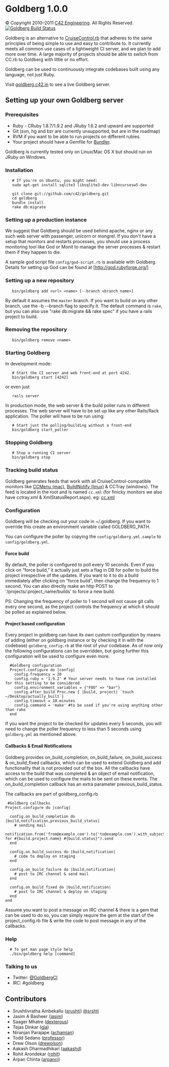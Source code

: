 # Goldberg 1.0.0

© Copyright 2010–2011 [C42 Engineering][]. All Rights Reserved. <a href='http://goldberg.c42.in/projects/goldberg'><img src='http://goldberg.c42.in/projects/goldberg.png' alt='Goldberg Build Status'></a>

Goldberg is an alternative to [CruiseControl.rb][] that adheres to the same principles of being simple to use and easy to contribute to. It currently meets all common use cases of a lightweight CI server, and we plan to add more over time. A large majority of projects should be able to switch from CC.rb to Goldberg with little or no effort.

Goldberg can be used to continuously integrate codebases built using any language, not just Ruby.

Visit [goldberg.c42.in][] to see a live Goldberg server.

## Setting up your own Goldberg server

### Prerequisites

* Ruby - CRuby 1.8.7/1.9.2 and JRuby 1.6.2 and upward are supported
* Git (svn, hg and bzr are currently unsupported, but are in the roadmap)
* RVM if you want to be able to run projects on different rubies.
* Your project should have a Gemfile for [Bundler][].

Goldberg is currently tested only on Linux/Mac OS X but should run on JRuby on Windows.

### Installation

       # If you're on Ubuntu, you might need:
       sudo apt-get install sqlite3 libsqlite3-dev libncursesw5-dev

       git clone git://github.com/c42/goldberg.git
       cd goldberg
       bundle install
       rake db:migrate

### Setting up a production instance

We suggest that Goldberg should be used behind apache, nginx or any such web server with passenger, unicorn or mongrel. If you don't have a setup that monitors and restarts processes, you should use a process monitoring tool like God or Monit to manage the server processes & restart them if they happen to die.

A sample god script file <code>config/god-script.rb</code> is available with Goldberg. Details for setting up God can be found at [http://god.rubyforge.org/]

### Setting up a new repository

       bin/goldberg add <url> <name> [--branch <branch_name>]

By default it assumes the <code>master</code> branch. If you want to build on any other branch, use the -b --branch flag to specify it. The default command is <code>rake</code>, but you can also use "rake db:migrate && rake spec" if you have a rails project to build.

### Removing the repository

       bin/goldberg remove <name>

### Starting Goldberg

In development mode:

       # Start the CI server and web front-end at port 4242.
       bin/goldberg start [4242]

or even just

       rails server

In production mode, the web server & the build poller runs in different processes. The web server will have to be set up like any other Rails/Rack application. The poller will have to be run using:

       # Start just the polling/building without a front-end
       bin/goldberg start_poller

### Stopping Goldberg

       # Stop a running CI server
       bin/goldberg stop

### Tracking build status

Goldberg generates feeds that work with all CruiseControl-compatible monitors like [CCMenu (mac)][], [BuildNotify (linux)][] & CCTray (windows). The feed is located in the root and is named `cc.xml` (for finicky monitors we also have cctray.xml & XmlStatusReport.aspx). eg: [cc.xml](http://goldberg.c42.in/cc.xml)

### Configuration

Goldberg will be checking out your code in ~/.goldberg. If you want to override this create an environment variable called GOLDBERG\_PATH.

You can configure the poller by copying the `config/goldberg.yml.sample` to `config/goldberg.yml`.

#### Force build

By default, the poller is configured to poll every 10 seconds. Even if you click on “force build,” it actually just sets a flag in DB for poller to build the project irrespective of the updates. If you want to it to do a build immediately after clicking on “force build”, then change the frequency to 1 second.
You can also directly make an http POST to '/projects/:project_name/builds' to force a new build.

PS: Changing the frequency of poller to 1 second will not cause git calls every one second, as the project controls the frequency at which it should be polled as explained below.

#### Project based configuration

Every project in goldberg can have its own custom configuration by means of adding (either on goldberg instance or by checking it in with the codebase) `goldberg_config.rb` at the root of your codebase. As of now only the following configurations can be overridden, but going further this configuration will be used to configure even more.

      #Goldberg configuration
      Project.configure do |config|
        config.frequency = 20
        config.ruby = '1.9.2' # Your server needs to have rvm installed for this setting to be considered
        config.environment_variables = {"FOO" => "bar"}
        config.after_build Proc.new { |build, project| `touch ~/Desktop/actually_built`}
        config.timeout = 10.minutes
        config.command = 'make' #to be used if you're using anything other than rake
      end

If you want the project to be checked for updates every 5 seconds, you will need to change the poller frequency to less than 5 seconds using `goldberg.yml` as mentioned above.

#### Callbacks & Email Notifications

Goldberg provides on_build_completion, on_build_failure, on_build_success & on_build_fixed callbacks, which can be used to extend Goldberg and add functionality that is not provided out of the box. All the callbacks have access to the build that was completed & an object of email notification, which can be used to configure the mails to be sent on these events. The on_build_completion callback has an extra parameter previous_build_status.

The callbacks are part of goldberg_config.rb

     #Goldberg callbacks
    Project.configure do |config|

      config.on_build_completion do |build,notification,previous_build_status|
        # sending mail
        notification.from('from@example.com').to('to@example.com').with_subject("build for #{build.project.name} #{build.status}").send
      end

      config.on_build_success do |build,notification|
        # code to deploy on staging
      end

      config.on_build_failure do |build,notification|
        # post to IRC channel & send mail
      end

      config.on_build_fixed do |build,notification|
        # post to IRC channel & deploy on staging
      end
    end

Assume you want to post a message on IRC channel & there is a gem that can be used to do so, you can simply require the gem at the start of the project_config.rb file & write the code to post message in any of the callbacks.

### Help

      # To get man page style help
      ./bin/goldberg help [command]

### Talking to us

-   Twitter: [@GoldbergCI](http://twitter.com/GoldbergCI 'GoldbergCI')
-   IRC: #goldberg

## Contributors

-   Srushtivratha Ambekallu ([srushti][]) [@srshti](http://twitter.com/srshti 'srshti')
-   Jasim A Basheer ([jasim][])
-   Saager Mhatre ([dexterous][])
-   Tejas Dinkar ([gja][])
-   Niranjan Parajape ([achamian][])
-   Todd Sedano ([professor][])
-   Drew Olson ([drewolson][])
-   Aakash Dharmadhikari ([aakashd][])
-   Rohit Arondekar ([rohit][])
-   Arpan Chinta ([arpancj][])

  [C42 Engineering]: http://c42.in
  [CruiseControl.rb]: https://github.com/thoughtworks/cruisecontrol.rb
  [goldberg.c42.in]: http://goldberg.c42.in
  [Bundler]: http://gembundler.com/
  [CCMenu (mac)]: http://ccmenu.sourceforge.net/
  [BuildNotify (linux)]: https://bitbucket.org/Anay/buildnotify/wiki/Home
  [goldberg.c42.in/XmlStatusReport.aspx]: http://goldberg.c42.in/XmlStatusReport.aspx
  [srushti]: http://github.com/srushti
  [srushtitwitter]: http://github.com/srshti
  [jasim]: http://github.com/jasim
  [dexterous]: http://github.com/dexterous
  [gja]: http://github.com/gja
  [achamian]: http://github.com/achamian
  [professor]: http://github.com/professor
  [drewolson]: http://github.com/drewolson
  [aakashd]: http://github.com/aakashd
  [rohit]: http://github.com/rohit
  [arpancj]: http://github.com/arpancj
